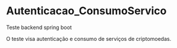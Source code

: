 # Autenticacao_ConsumoServico

Teste backend spring boot

O teste visa autenticação e consumo de serviços de criptomoedas.

